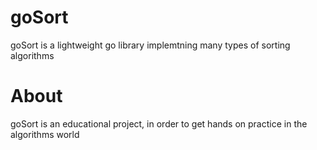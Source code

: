 # goSort
goSort is a lightweight go library implemtning many types of sorting algorithms

# About 
goSort is an educational project, in order to get hands on practice in the algorithms world 